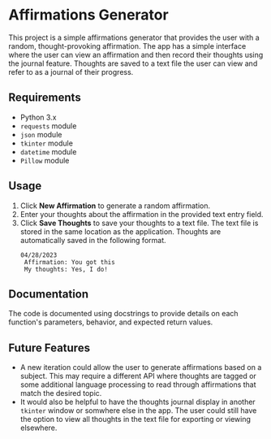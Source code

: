 # Affirmations Generator

This project is a simple affirmations generator that provides the user with a random, thought-provoking affirmation. The app has a simple interface where the user can view an affirmation and then record their thoughts using the journal feature. Thoughts are saved to a text file the user can view and refer to as a journal of their progress.

## Requirements
- Python 3.x
- `requests` module
- `json` module
- `tkinter` module
- `datetime` module
- `Pillow` module

## Usage
1. Click **New Affirmation** to generate a random affirmation.
1. Enter your thoughts about the affirmation in the provided text entry field.
1. Click **Save Thoughts** to save your thoughts to a text file. The text file is stored in the same location as the application. Thoughts are automatically saved in the following format.
    ```
   04/28/2023
     Affirmation: You got this
     My thoughts: Yes, I do!
   ```
   
## Documentation
The code is documented using docstrings to provide details on each function's parameters, behavior, and expected return values.

## Future Features
- A new iteration could allow the user to generate affirmations based on a subject. This may require a different API where thoughts are tagged or some additional language processing to read through affirmations that match the desired topic.
- It would also be helpful to have the thoughts journal display in another `tkinter` window or somwhere else in the app. The user could still have the option to view all thoughts in the text file for exporting or viewing elsewhere. 






